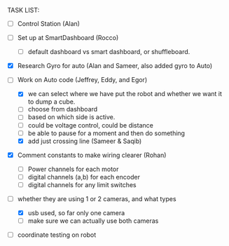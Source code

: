 TASK LIST:

- [ ] Control Station (Alan)

- [ ] Set up at SmartDashboard (Rocco)
  - [ ] default dashboard vs smart dashboard, or shuffleboard. 
- [x] Research Gyro for auto (Alan and Sameer, also added gyro to Auto)
- [ ] Work on Auto code (Jeffrey, Eddy, and Egor)
  - [x] we can select where we have put the robot and whether we want it to dump a cube.
  - [ ] choose from dashboard
  - [ ] based on which side is active.
  - [ ] could be voltage control, could be distance
  - [ ] be able to pause for a moment and then do something
  - [x] add just crossing line (Sameer & Saqib)
  
- [x] Comment constants to make wiring clearer (Rohan)
  - [ ] Power channels for each motor
  - [ ] digital channels (a,b) for each encoder
  - [ ] digital channels for any limit switches
  
- [ ] whether they are using 1 or 2 cameras, and what types 
    - [x] usb used, so far only one camera
    - [ ] make sure we can actually use both cameras
- [ ] coordinate testing on robot
